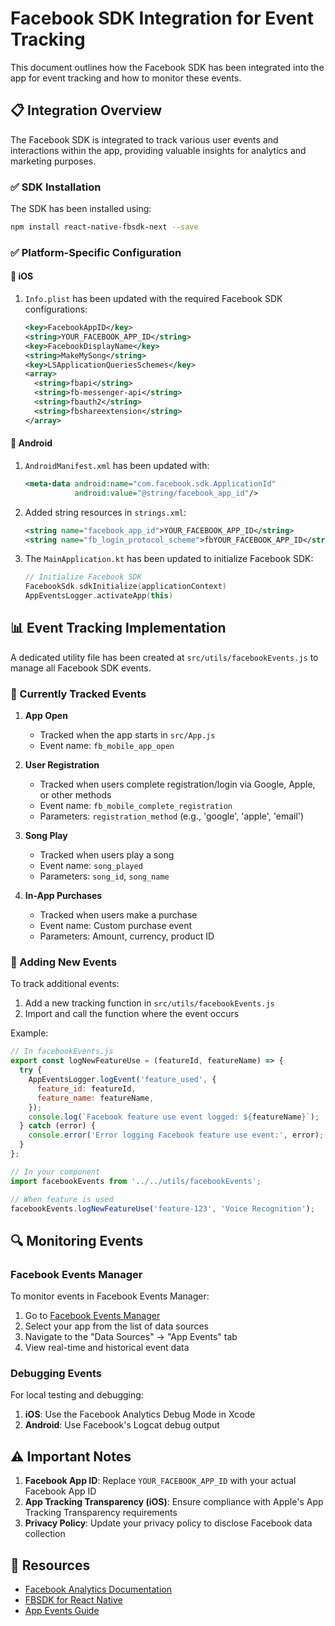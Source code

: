 # Facebook SDK Integration for Event Tracking

This document outlines how the Facebook SDK has been integrated into the app for event tracking and how to monitor these events.

## 📋 Integration Overview

The Facebook SDK is integrated to track various user events and interactions within the app, providing valuable insights for analytics and marketing purposes.

### ✅ SDK Installation

The SDK has been installed using:

```bash
npm install react-native-fbsdk-next --save
```

### ✅ Platform-Specific Configuration

#### 🔹 iOS

1. `Info.plist` has been updated with the required Facebook SDK configurations:
   ```xml
   <key>FacebookAppID</key>
   <string>YOUR_FACEBOOK_APP_ID</string>
   <key>FacebookDisplayName</key>
   <string>MakeMySong</string>
   <key>LSApplicationQueriesSchemes</key>
   <array>
     <string>fbapi</string>
     <string>fb-messenger-api</string>
     <string>fbauth2</string>
     <string>fbshareextension</string>
   </array>
   ```

#### 🔹 Android

1. `AndroidManifest.xml` has been updated with:
   ```xml
   <meta-data android:name="com.facebook.sdk.ApplicationId" 
              android:value="@string/facebook_app_id"/>
   ```

2. Added string resources in `strings.xml`:
   ```xml
   <string name="facebook_app_id">YOUR_FACEBOOK_APP_ID</string>
   <string name="fb_login_protocol_scheme">fbYOUR_FACEBOOK_APP_ID</string>
   ```

3. The `MainApplication.kt` has been updated to initialize Facebook SDK:
   ```kotlin
   // Initialize Facebook SDK
   FacebookSdk.sdkInitialize(applicationContext)
   AppEventsLogger.activateApp(this)
   ```

## 📊 Event Tracking Implementation

A dedicated utility file has been created at `src/utils/facebookEvents.js` to manage all Facebook SDK events.

### 🔄 Currently Tracked Events

1. **App Open**
   - Tracked when the app starts in `src/App.js`
   - Event name: `fb_mobile_app_open`

2. **User Registration**
   - Tracked when users complete registration/login via Google, Apple, or other methods
   - Event name: `fb_mobile_complete_registration`
   - Parameters: `registration_method` (e.g., 'google', 'apple', 'email')

3. **Song Play**
   - Tracked when users play a song
   - Event name: `song_played`
   - Parameters: `song_id`, `song_name`

4. **In-App Purchases**
   - Tracked when users make a purchase
   - Event name: Custom purchase event
   - Parameters: Amount, currency, product ID

### 📝 Adding New Events

To track additional events:

1. Add a new tracking function in `src/utils/facebookEvents.js`
2. Import and call the function where the event occurs

Example:
```javascript
// In facebookEvents.js
export const logNewFeatureUse = (featureId, featureName) => {
  try {
    AppEventsLogger.logEvent('feature_used', {
      feature_id: featureId,
      feature_name: featureName,
    });
    console.log(`Facebook feature use event logged: ${featureName}`);
  } catch (error) {
    console.error('Error logging Facebook feature use event:', error);
  }
};

// In your component
import facebookEvents from '../../utils/facebookEvents';

// When feature is used
facebookEvents.logNewFeatureUse('feature-123', 'Voice Recognition');
```

## 🔍 Monitoring Events

### Facebook Events Manager

To monitor events in Facebook Events Manager:

1. Go to [Facebook Events Manager](https://www.facebook.com/events_manager2)
2. Select your app from the list of data sources
3. Navigate to the "Data Sources" → "App Events" tab
4. View real-time and historical event data

### Debugging Events

For local testing and debugging:

1. **iOS**: Use the Facebook Analytics Debug Mode in Xcode
2. **Android**: Use Facebook's Logcat debug output

## ⚠️ Important Notes

1. **Facebook App ID**: Replace `YOUR_FACEBOOK_APP_ID` with your actual Facebook App ID
2. **App Tracking Transparency (iOS)**: Ensure compliance with Apple's App Tracking Transparency requirements
3. **Privacy Policy**: Update your privacy policy to disclose Facebook data collection

## 📌 Resources

- [Facebook Analytics Documentation](https://developers.facebook.com/docs/analytics/)
- [FBSDK for React Native](https://github.com/thebergamo/react-native-fbsdk-next)
- [App Events Guide](https://developers.facebook.com/docs/app-events) 